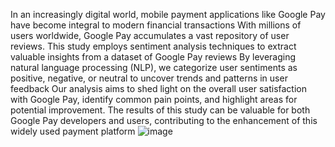 In an increasingly digital world, mobile payment applications like Google Pay have become integral to modern financial transactions
With millions of users worldwide, Google Pay accumulates a vast repository of user reviews. This study employs sentiment analysis techniques to extract valuable insights from a dataset of Google Pay reviews
By leveraging natural language processing (NLP), we categorize user sentiments as positive, negative, or neutral to uncover trends and patterns in user feedback 
Our analysis aims to shed light on the overall user satisfaction with Google Pay, identify common pain points, and highlight areas for potential improvement. The results of this study can be valuable for both Google Pay developers and users, contributing to the enhancement of this widely used payment platform
![image](https://github.com/Gowtham24k/sentiment-analysis/assets/157202587/07e7c3b4-76e5-475f-a3a2-07361bfc1bc1)
